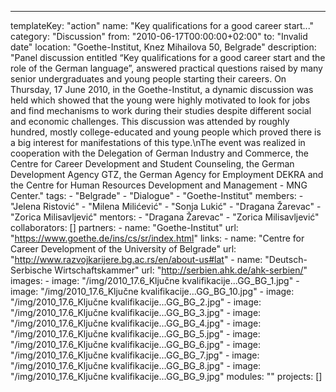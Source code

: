---
  templateKey: "action"
  name: "Key qualifications for a good career start..."
  category: "Discussion"
  from: "2010-06-17T00:00:00+02:00"
  to: "Invalid date"
  location: "Goethe-Institut, Knez Mihailova 50, Belgrade"
  description: "Panel discussion entitled “Key qualifications for a good career start and the role of the German language”, answered practical questions raised by many senior undergraduates and young people starting their careers. On Thursday, 17 June 2010, in the Goethe-Institut, a dynamic discussion was held which showed that the young were highly motivated to look for jobs and find mechanisms to work during their studies despite different social and economic challenges. This discussion was attended by roughly hundred, mostly college-educated and young people which proved there is a big interest for manifestations of this type.\nThe event was realized in cooperation with the Delegation of German Industry and Commerce, the Centre for Career Development and Student Counseling, the German Development Agency GTZ, the German Agency for Employment DEKRA and the Centre for Human Resources Development and Management - MNG Center."
  tags: 
    - "Belgrade"
    - "Dialogue"
    - "Goethe-Institut"
  members: 
    - "Jelena Ristović"
    - "Milena Milićević"
    - "Sonja Lukić"
    - "Dragana Žarevac"
    - "Zorica Milisavljević"
  mentors: 
    - "Dragana Žarevac"
    - "Zorica Milisavljević"
  collaborators: []
  partners: 
    - 
      name: "Goethe-Institut"
      url: "https://www.goethe.de/ins/cs/sr/index.html"
  links: 
    - 
      name: "Centre for Career Development of the University of Belgrade"
      url: "http://www.razvojkarijere.bg.ac.rs/en/about-us#lat"
    - 
      name: "Deutsch-Serbische Wirtschaftskammer"
      url: "http://serbien.ahk.de/ahk-serbien/"
  images: 
    - 
      image: "/img/2010_17.6_Ključne kvalifikacije...GG_BG_1.jpg"
    - 
      image: "/img/2010_17.6_Ključne kvalifikacije...GG_BG_10.jpg"
    - 
      image: "/img/2010_17.6_Ključne kvalifikacije...GG_BG_2.jpg"
    - 
      image: "/img/2010_17.6_Ključne kvalifikacije...GG_BG_3.jpg"
    - 
      image: "/img/2010_17.6_Ključne kvalifikacije...GG_BG_4.jpg"
    - 
      image: "/img/2010_17.6_Ključne kvalifikacije...GG_BG_5.jpg"
    - 
      image: "/img/2010_17.6_Ključne kvalifikacije...GG_BG_6.jpg"
    - 
      image: "/img/2010_17.6_Ključne kvalifikacije...GG_BG_7.jpg"
    - 
      image: "/img/2010_17.6_Ključne kvalifikacije...GG_BG_8.jpg"
    - 
      image: "/img/2010_17.6_Ključne kvalifikacije...GG_BG_9.jpg"
  modules: ""
  projects: []

